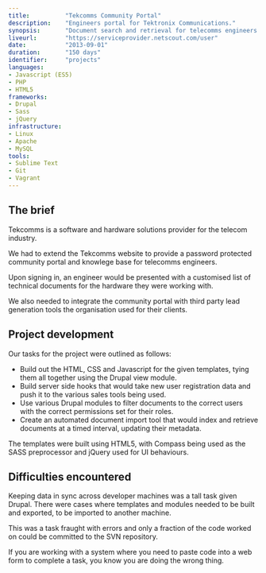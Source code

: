 ```yaml
---
title: 			"Tekcomms Community Portal"
description:	"Engineers portal for Tektronix Communications."
synopsis:		"Document search and retrieval for telecomms engineers using Tektronix products."
liveurl:		"https://serviceprovider.netscout.com/user"
date:			"2013-09-01"
duration:		"150 days"
identifier:		"projects"
languages: 		
- Javascript (ES5)
- PHP
- HTML5
frameworks:
- Drupal
- Sass
- jQuery
infrastructure:
- Linux
- Apache
- MySQL
tools:
- Sublime Text
- Git
- Vagrant
---
```


## The brief
Tekcomms is a software and hardware solutions provider for the telecom industry.

We had to extend the Tekcomms website to provide a password protected community portal and knowlege base for telecomms engineers. 

Upon signing in, an engineer would be presented with a customised list of technical documents for the hardware they were working with.

We also needed to integrate the community portal with third party lead generation tools the organisation used for their clients.

## Project development
Our tasks for the project were outlined as follows:
 
- Build out the HTML, CSS and Javascript for the given templates, tying them all together using the Drupal view module.
- Build server side hooks that would take new user registration data and push it to the various sales tools being used.
- Use various Drupal modules to filter documents to the correct users with the correct permissions set for their roles.
- Create an automated document import tool that would index and retrieve documents at a timed interval, updating their metadata.

The templates were built using HTML5, with Compass being used as the SASS preprocessor and jQuery used for UI behaviours.

## Difficulties encountered
Keeping data in sync across developer machines was a tall task given Drupal. There were cases where templates and modules needed to be built and exported, to be imported to another machine.

This was a task fraught with errors and only a fraction of the code worked on could be committed to the SVN repository.

If you are working with a system where you need to paste code into a web form to complete a task, you know you are doing the wrong thing.

